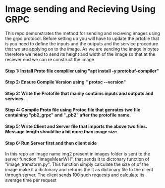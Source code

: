 # Image sending and Recieving Using GRPC 
This repo demonstrates the method for sending and recieving images using the grpc protocol. Before setting up you will have to update the prtofile that is you need to define the inputs and the outputs and the service procedure that we are applying on to the image. As we are sending the image in bytes therefore we need to send its height and width of the image so that at the reciever end we can re construct the image. 


#### Step 1: Install Proto file compliler using "apt install -y protobuf-compiler"
#### Step 2: Ensure Compile Version using " protoc --version"
#### Step 3: Write the Protofile that mainly contains inputs and outputs and services. 
#### Step 4: Compile Proto file using Protoc file that genrates two file containing "pb2_grpc" and "_pb2" after the protofile name. 
#### Step 5: Write Client and  Server file that imports the above two files. Message length should be a bit more than image size
#### Step 6: Run Server first and then client side

In this repo an image name img2 present in images folder is sent to the server  function "ImageMeanWH", that sends it to dictonary function of "image_transform.py". This function simply calculate the size of of the image make it a dictonary and returns the it as dictonary file to the client through server. The client sends 100 such requests and calculate its average time per request 


